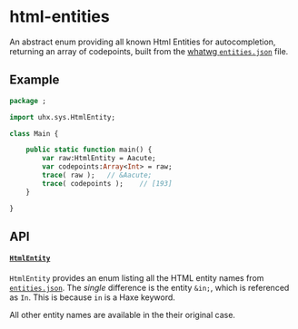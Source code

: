 # html-entities

An abstract enum providing all known Html Entities for
autocompletion, returning an array of codepoints, built from
the [whatwg `entities.json`][l1] file.

## Example

```Haxe
package ;

import uhx.sys.HtmlEntity;

class Main {

    public static function main() {
        var raw:HtmlEntity = Aacute;
        var codepoints:Array<Int> = raw;
        trace( raw );   // &Aacute;
        trace( codepoints );    // [193]
    }

}
```
	
## API

#### [`HtmlEntity`][l2]

`HtmlEntity` provides an enum listing all the HTML entity names from [`entities.json`][l4].
The _single_ difference is the entity `&in;`, which is referenced as `In`. 
This is because `in` is a Haxe keyword. 

All other entity names are available in the their original case.

[l1]: https://html.spec.whatwg.org/multipage/entities.json
[l2]: https://github.com/skial/html-entities/blob/master/src/uhx/sys/HtmlEntity.hx
[l4]: https://github.com/skial/html-entities/blob/master/resources/entities.json